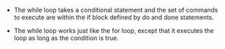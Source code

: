 * The while loop takes a conditional statement and the set of commands to execute are within the if block defined by do and done statements.

* The while loop works just like the for loop, except that it executes the loop as long as the condition is true. 
